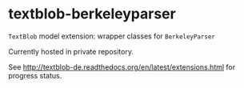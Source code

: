 textblob-berkeleyparser
=======================

``TextBlob`` model extension: wrapper classes for ``BerkeleyParser``

Currently hosted in private repository.

See http://textblob-de.readthedocs.org/en/latest/extensions.html for progress status.
